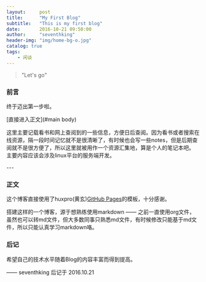 ```yaml
---
layout:     post
title:      "My First Blog"
subtitle:   "This is my first blog"
date:       2016-10-21 09:50:00
author:     "seventhking"
header-img: "img/home-bg-o.jpg"
catalog: true
tags:
    - 闲谈
---
```


> "Let's go"

### 前言

  终于迈出第一步啦。

[直接进入正文](#main body) 

  这里主要记载看书和网上查阅到的一些信息，方便日后查阅。因为看书或者搜索在线资源，隔一段时间记忆就不是很清晰了，有时候也会写一些notes，但是后期查阅就不是很方便了，所以这里就被用作一个资源汇集地，算是个人的笔记本吧。
  主要内容应该会涉及linux平台的服务端开发。


<p id = "main body"></p>
---

### 正文

   这个博客直接使用了huxpro(黄玄)[GitHub Pages](https://github.com/Huxpro/huxpro.github.io)的模板，十分感谢。

   搭建这样的一个博客，源于想熟练使用markdown —— 之前一直使用org文件，虽然也可以转md文件，但大多数同事只熟悉md文件，有时候修改只能基于md文件，所以只能认真学习markdown咯。


### 后记

  希望自己的技术水平随着Blog的内容丰富而得到提高。

  —— seventhking 后记于 2016.10.21
